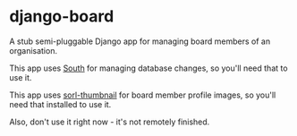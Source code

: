 # django-board

A stub semi-pluggable Django app for managing board members of an organisation.

This app uses [South](http://south.aeracode.org/) for managing database changes,
so you'll need that to use it.

This app uses [sorl-thumbnail](https://github.com/sorl/sorl-thumbnail) for board
member profile images, so you'll need that installed to use it.

Also, don't use it right now - it's not remotely finished.
